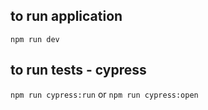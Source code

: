 ## to run application
`npm run dev`

## to run tests - cypress
`npm run cypress:run`
or 
`npm run cypress:open`
